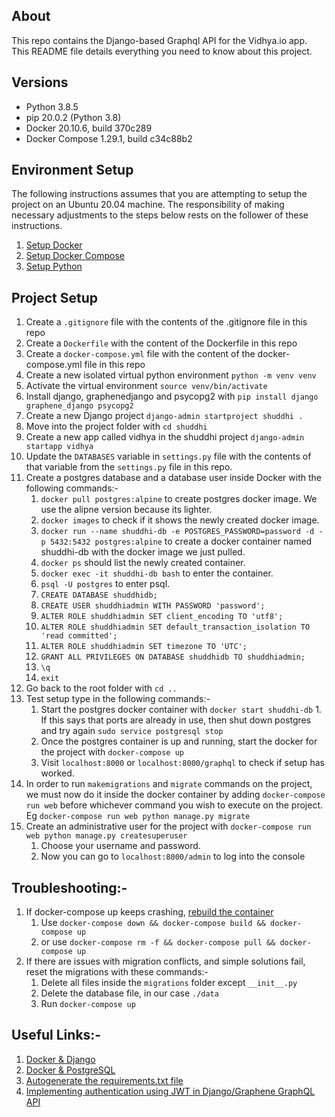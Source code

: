 ## About

This repo contains the Django-based Graphql API for the Vidhya.io app. This README file details everything you need to know about this project.

## Versions
* Python 3.8.5
* pip 20.0.2 (Python 3.8)
* Docker 20.10.6, build 370c289
* Docker Compose 1.29.1, build c34c88b2
## Environment Setup

The following instructions assumes that you are attempting to setup the project on an Ubuntu 20.04 machine. The responsibility of making necessary adjustments to the steps below rests on the follower of these instructions.

1. [Setup Docker](https://docs.docker.com/engine/install/ubuntu/#install-using-the-repository)   
2. [Setup Docker Compose](https://docs.docker.com/compose/install/)
3. [Setup Python](https://www.python.org/downloads/)

## Project Setup

1. Create a `.gitignore` file with the contents of the .gitignore file in this repo
2. Create a `Dockerfile` with the content of the Dockerfile in this repo
3. Create a `docker-compose.yml` file with the content of the docker-compose.yml file in this repo
4. Create a new isolated virtual python environment
    `python -m venv venv`
5. Activate the virtual environment
    `source venv/bin/activate`
6. Install django, graphenedjango and psycopg2 with `pip install django graphene_django psycopg2`
7. Create a new Django project `django-admin startproject shuddhi .`
8.  Move into the project folder with `cd shuddhi`
9.  Create a new app called vidhya in the shuddhi project `django-admin startapp vidhya`
10. Update the `DATABASES` variable in `settings.py` file with the contents of that variable from the `settings.py` file in this repo.
12. Create a postgres database and a database user inside Docker with the following commands:-
    1.  `docker pull postgres:alpine` to create postgres docker image. We use the alipne version because its lighter.
    2.  `docker images` to check if it shows the newly created docker image.
    3.  `docker run --name shuddhi-db -e POSTGRES_PASSWORD=password -d -p 5432:5432 postgres:alpine` to create a docker container named shuddhi-db with the docker image we just pulled.
    4.  `docker ps` should list the newly created container.
    5.  `docker exec -it shuddhi-db bash` to enter the container.
    6.  `psql -U postgres` to enter psql.
    8.  `CREATE DATABASE shuddhidb;`
    9.  `CREATE USER shuddhiadmin WITH PASSWORD 'password';`
    10. `ALTER ROLE shuddhiadmin SET client_encoding TO 'utf8';`
    11. `ALTER ROLE shuddhiadmin SET default_transaction_isolation TO 'read committed';`
    12. `ALTER ROLE shuddhiadmin SET timezone TO 'UTC';`
    13. `GRANT ALL PRIVILEGES ON DATABASE shuddhidb TO shuddhiadmin;`
    14. `\q`
    15. `exit`
13. Go back to the root folder with `cd ..`
14. Test setup type in the following commands:-
    1.  Start the postgres docker container with `docker start shuddhi-db`
            1.  If this says that ports are already in use, then shut down postgres and try again `sudo service postgresql stop`
    2.  Once the postgres container is up and running, start the docker for the project with `docker-compose up`
    3.  Visit `localhost:8000` or `localhost:8000/graphql` to check if setup has worked.
15. In order to run `makemigrations` and `migrate` commands on the project, we must now do it inside the docker container by adding `docker-compose run web` before whichever command you wish to execute on the project. Eg `docker-compose run web python manage.py migrate`
16. Create an administrative user for the project with `docker-compose run web python manage.py createsuperuser`
    1.  Choose your username and password.
    2.  Now you can go to `localhost:8000/admin` to log into the console


## Troubleshooting:-
1. If docker-compose up keeps crashing, [rebuild the container](https://vsupalov.com/docker-compose-runs-old-containers/#the-quick-workaround)
   1. Use `docker-compose down && docker-compose build && docker-compose up`
   2. or use `docker-compose rm -f && docker-compose pull && docker-compose up`
2. If there are issues with migration conflicts, and simple solutions fail, reset the migrations with these commands:-
   1. Delete all files inside the `migrations` folder except `__init__.py`
   2. Delete the database file, in our case `./data`
   3. Run `docker-compose up` 

## Useful Links:-
1. [Docker & Django](https://docs.docker.com/samples/django/)
2. [Docker & PostgreSQL](https://www.youtube.com/watch?v=aHbE3pTyG-Q)
3. [Autogenerate the requirements.txt file](https://stackoverflow.com/a/33468993/7981162)
4. [Implementing authentication using JWT in Django/Graphene GraphQL API](https://www.youtube.com/watch?v=pyV2_F9wlk8)